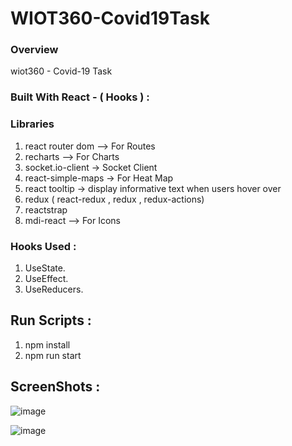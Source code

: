 ﻿# WIOT360-Covid19Task

### Overview 


wiot360 - Covid-19 Task 

### Built With React - ( Hooks ) : 


### Libraries 

1. react router dom  --> For Routes
2. recharts  --> For Charts
3. socket.io-client   -> Socket Client
4. react-simple-maps   -> For Heat Map
5. react tooltip -> display informative text when users hover over
6. redux ( react-redux , redux , redux-actions)
7. reactstrap 
8. mdi-react --> For Icons

### Hooks Used : 
1. UseState.
2. UseEffect.
3. UseReducers.

##  Run Scripts :

1. npm install 
2. npm run start 

##  ScreenShots :


![image](https://user-images.githubusercontent.com/15160491/158747752-a70374e1-f949-4e4c-982e-21bc52673f53.png)

![image](https://user-images.githubusercontent.com/15160491/158747512-a137384f-0d2c-410f-838f-8b1596a0d8f8.png)

